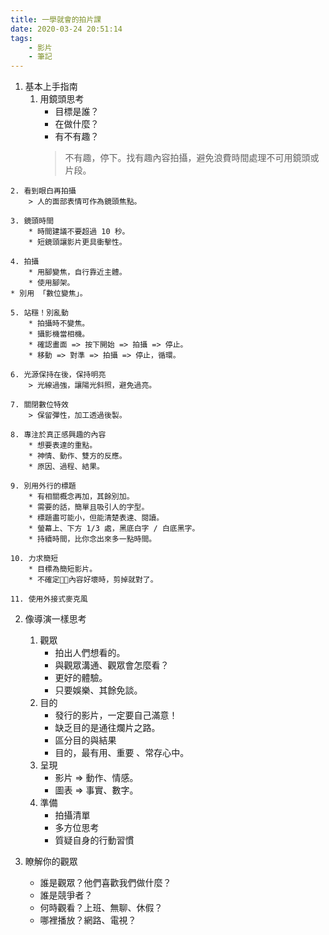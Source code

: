 ```yaml
---
title: 一學就會的拍片課
date: 2020-03-24 20:51:14
tags:
    - 影片
    - 筆記
---
```


1. 基本上手指南 
    1. 用鏡頭思考
        * 目標是誰？
        * 在做什麼？
        * 有不有趣？
        > 不有趣，停下。找有趣內容拍攝，避免浪費時間處理不可用鏡頭或片段。
<!-- more -->
    2. 看到眼白再拍攝
        > 人的面部表情可作為鏡頭焦點。

    3. 鏡頭時間
        * 時間建議不要超過 10 秒。
        * 短鏡頭讓影片更具衝擊性。

    4. 拍攝
        * 用腳變焦，自行靠近主體。
        * 使用腳架。
    * 別用 「數位變焦」。

    5. 站穩！別亂動
        * 拍攝時不變焦。
        * 攝影機當相機。
        * 確認畫面 => 按下開始 => 拍攝 => 停止。
        * 移動 => 對準 => 拍攝 => 停止，循環。

    6. 光源保持在後，保持明亮
        > 光線過強，讓陽光斜照，避免過亮。

    7. 關閉數位特效
        > 保留彈性，加工透過後製。

    8. 專注於真正感興趣的內容
        * 想要表達的重點。
        * 神情、動作、雙方的反應。
        * 原因、過程、結果。

    9. 別用外行的標題
        * 有相關概念再加，其餘別加。
        * 需要的話，簡單且吸引人的字型。
        * 標題盡可能小，但能清楚表達、閱讀。
        * 螢幕上、下方 1/3 處，黑底白字 / 白底黑字。
        * 持續時間，比你念出來多一點時間。

    10. 力求簡短
        * 目標為簡短影片。
        * 不確定內容好壞時，剪掉就對了。

    11. 使用外接式麥克風

2. 像導演一樣思考
    1. 觀眾
        * 拍出人們想看的。
        * 與觀眾溝通、觀眾會怎麼看？
        * 更好的體驗。
        * 只要娛樂、其餘免談。
    2. 目的
        * 發行的影片，一定要自己滿意！
        * 缺乏目的是通往爛片之路。
        * 區分目的與結果
        * 目的，最有用、重要 、常存心中。
    3. 呈現
        * 影片 => 動作、情感。
        * 圖表 => 事實、數字。
    4. 準備
        * 拍攝清單
        * 多方位思考
        * 質疑自身的行動習慣

3. 瞭解你的觀眾
    * 誰是觀眾？他們喜歡我們做什麼？
    * 誰是競爭者？
    * 何時觀看？上班、無聊、休假？
    * 哪裡播放？網路、電視？
